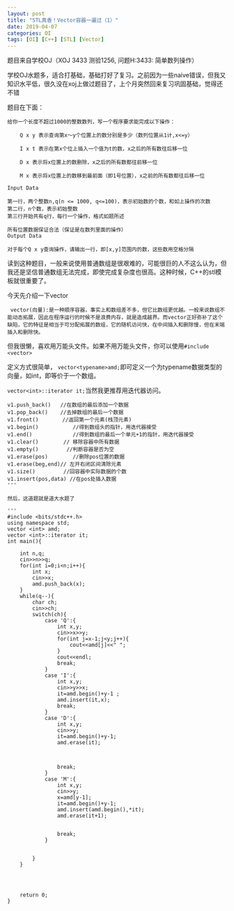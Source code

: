 ```yaml
---
layout: post
title: "STL真香！Vector容器一遍过（1）"
date: 2019-04-07
categories: OI
tags: [OI] [C++] [STL] [Vector]
---
```


题目来自学校OJ（XOJ 3433 测验1256, 问题H:3433: 简单数列操作）

学校OJ水题多，适合打基础，基础打好了复习。之前因为一些naive错误，但我又知识水平低，很久没在xoj上做过题目了，上个月突然回来复习巩固基础，觉得还不错

题目在下面：
```
给你一个长度不超过1000的整数数列，写一个程序要求能完成以下操作：

    Q x y 表示查询第x～y个位置上的数分别是多少（数列位置从1计,x<=y）

    I x t 表示在第x个位上插入一个值为t的数，x之后的所有数往后移一位

    D x 表示将x位置上的数删除，x之后的所有数都往前移一位

    M x 表示将x位置上的数移到最前面（即1号位置），x之前的所有数都往后移一位

Input Data

第一行，两个整数n,q(n <= 1000, q<=100)，表示初始数的个数，和如上操作的次数
第二行，n个数，表示初始整数
第三行开始共有q行，每行一个操作，格式如题所述

所有位置数据保证合法（保证是在数列里面的操作）
Output Data

对于每个Q x y查询操作，请输出一行，即[x,y]范围内的数，这些数用空格分隔
```

读到这种题目，一般来说使用普通数组是很艰难的，可能很巨的人不这么认为，但我还是坚信普通数组无法完成，即使完成复杂度也很高。这种时候，C++的stl模板就很重要了。

今天先介绍一下vector

```
 vector(向量):是一种顺序容器，事实上和数组差不多，但它比数组更优越。一般来说数组不能动态拓展，因此在程序运行的时候不是浪费内存，就是造成越界。而vector正好弥补了这个缺陷，它的特征是相当于可分配拓展的数组，它的随机访问快，在中间插入和删除慢，但在末端插入和删除快。
```

但我很懒，喜欢用万能头文件。如果不用万能头文件，你可以使用```#include <vector> ```

定义方式很简单， ```vector<typename>amd;```即可定义一个为typename数据类型的向量，如int，即等价于一个数组。

```vector<int>::iterator it;```当然我更推荐用迭代器访问。

```
v1.push_back()   //在数组的最后添加一个数据
v1.pop_back()    //去掉数组的最后一个数据 
v1.front() 　　　　//返回第一个元素(栈顶元素)
v1.begin()           //得到数组头的指针，用迭代器接受
v1.end()             //得到数组的最后一个单元+1的指针，用迭代器接受
v1.clear()        // 移除容器中所有数据
v1.empty()         //判断容器是否为空
v1.erase(pos)        //删除pos位置的数据
v1.erase(beg,end)// 左开右闭区间清除元素
v1.size()         //回容器中实际数据的个数
v1.insert(pos,data) //在pos处插入数据
'''

然后，这道题就是道大水题了

'''
#include <bits/stdc++.h>
using namespace std;
vector <int> amd;
vector <int>::iterator it;
int main(){
	
	int n,q;
	cin>>n>>q;
	for(int i=0;i<n;i++){
		int x;
		cin>>x;
		amd.push_back(x);
	}
	while(q--){
		char ch;
		cin>>ch;
		switch(ch){
			case 'Q':{
				int x,y;
				cin>>x>>y;
				for(int j=x-1;j<y;j++){
					cout<<amd[j]<<" ";
				}
				cout<<endl;
				break;
			}
			case 'I':{
				int x,y;
				cin>>y>>x;
				it=amd.begin()+y-1 ;
				amd.insert(it,x); 
				break;
			}
			case 'D':{
				int x,y;
				cin>>y;
				it=amd.begin()+y-1;
				amd.erase(it); 
				
				
				
				break;
			}
			case 'M':{
				int x,y;
				cin>>y;
				x=amd[y-1];
				it=amd.begin()+y-1;
				amd.insert(amd.begin(),*it); 
				amd.erase(it+1);
                
				
				break;
			}
			
			
		}
	}
	
	
	
	
	return 0;
}
```
